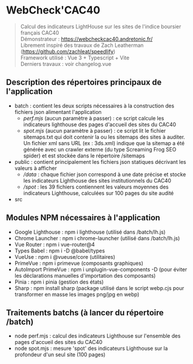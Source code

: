 # WebCheck'CAC40

> Calcul des indicateurs LightHouse sur les sites de l'indice boursier français CAC40<br>
> Démonstrateur : https://webcheckcac40.andretonic.fr/<br>
> Librement inspiré des travaux de Zach Leatherman (https://github.com/zachleat/speedlify)<br>
> Framework utilisé : Vue 3 + Typescript + Vite<br>
> Derniers travaux : voir changelog.vue<br>


## Description des répertoires principaux de l'application

- batch : contient les deux scripts nécessaires à la construction des fichiers json alimentant l'application<br>
    - *perf.mjs* (aucun paramètre à passer) : ce script calcule les indicateurs lighthouse des pages d'accueil des sites du CAC40 
    - *spot.mjs* (aucun paramètre à passer) : ce script lit le fichier sitemaps.txt qui doit contenir la ou les sitemaps des sites à auditer. Un fichier xml sans URL (ex : 3ds.xml) indique que la sitemap a été générée avec un crawler externe (du type Screaming Frog SEO spider) et est stockée dans le répertoire /sitemaps
- public : contient principalement les fichiers json statiques décrivant les valeurs à afficher
    - */data* : chaque fichier json correspond à une date précise et stocke les indicateurs Lighthouse des sites institutionnels du CAC40
    - */spot* : les 39 fichiers contiennent les valeurs moyennes des indicateurs Lighthouse, calculées sur 100 pages du site audité
- src


## Modules NPM nécessaires à l'application

- Google Lighthouse : npm i lighthouse (utilisé dans /batch/lh.js)
- Chrome Launcher : npm i chrome-launcher (utilisé dans /batch/lh.js)
- Vue Router : npm i vue-router@4
- Types Babel : npm i -D @babel/types
- VueUse : npm i @vueuse/core (utilitaires)
- PrimeVue : npm i primevue (composants graphiques)
- AutoImport PrimeVue : npm i unplugin-vue-components -D (pour éviter les déclarations manuelles d'importation des composants)
- Pinia : npm i pinia (gestion des états)
- Sharp : npm install sharp (package utilisé dans le script webp.cjs pour transformer en masse les images png/jpg en webp)


## Traitements batchs (à lancer du répertoire /batch)

- node perf.mjs : calcul des indicateurs Lighthouse sur l'ensemble des pages d'accueil des sites du CAC40 
- node spot.mjs : mesure 'spot' des indicateurs Lighthouse sur la profondeur d'un seul site (100 pages)
